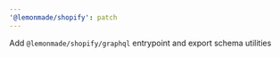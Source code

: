 ```yaml
---
'@lemonmade/shopify': patch
---
```


Add `@lemonmade/shopify/graphql` entrypoint and export schema utilities
